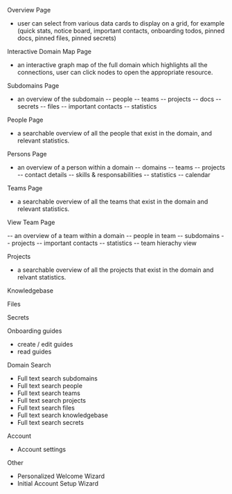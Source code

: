 Overview Page

- user can select from various data cards to display on a grid, for example (quick stats, notice board, important contacts, onboarding todos, pinned docs, pinned files, pinned secrets)


Interactive Domain Map Page

- an interactive graph map of the full domain which highlights all the connections, user can click nodes to open the appropriate resource. 

Subdomains Page

- an overview of the subdomain
-- people
-- teams
-- projects
-- docs
-- secrets
-- files
-- important contacts
-- statistics

People Page

- a searchable overview of all the people that exist in the domain, and relevant statistics.

Persons Page

- an overview of a person within a domain
-- domains
-- teams
-- projects
-- contact details
-- skills & responsabilities
-- statistics
-- calendar


Teams Page

- a searchable overview of all the teams that exist in the domain and relevant statistics.

View Team Page

-- an overview of a team within a domain
-- people in team
-- subdomains
-- projects
-- important contacts
-- statistics
-- team hierachy view


Projects

- a searchable overview of all the projects that exist in the domain and relvant statistics.

Knowledgebase

Files

Secrets

Onboarding guides
- create / edit guides
- read guides

Domain Search

- Full text search subdomains
- Full text search people
- Full text search teams
- Full text search projects
- Full text search files
- Full text search knowledgebase
- Full text search secrets


Account
- Account settings

Other

- Personalized Welcome Wizard
- Initial Account Setup Wizard